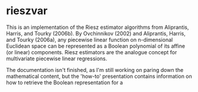 # rieszvar

This is an implementation of the Riesz estimator algorithms from Aliprantis, Harris, and Tourky (2006b). By Ovchinnikov (2002) and Aliprantis, Harris, and Tourky (2006a), any piecewise linear function on n-dimensional Euclidean space can be represented as a Boolean polynomial of its affine (or linear) components. Riesz estimators are the analogue concept for multivariate piecewise linear regressions.

The documentation isn't finished, as I'm still working on paring down the mathematical content, but the 'how-to' presentation contains information on how to retrieve the Boolean representation for a 
